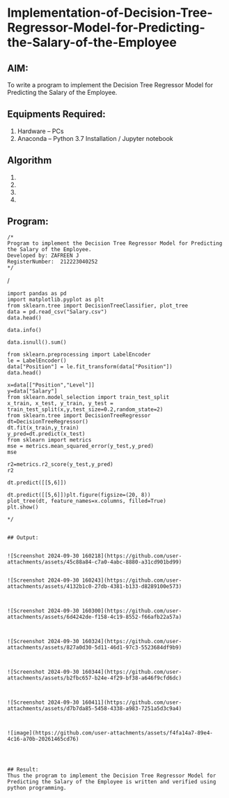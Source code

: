 # Implementation-of-Decision-Tree-Regressor-Model-for-Predicting-the-Salary-of-the-Employee

## AIM:
To write a program to implement the Decision Tree Regressor Model for Predicting the Salary of the Employee.

## Equipments Required:
1. Hardware – PCs
2. Anaconda – Python 3.7 Installation / Jupyter notebook

## Algorithm
1. 
2. 
3. 
4. 

## Program:
```
/*
Program to implement the Decision Tree Regressor Model for Predicting the Salary of the Employee.
Developed by: ZAFREEN J
RegisterNumber:  212223040252
*/
```
/
```
import pandas as pd
import matplotlib.pyplot as plt
from sklearn.tree import DecisionTreeClassifier, plot_tree
data = pd.read_csv("Salary.csv")
data.head()

data.info()

data.isnull().sum()

from sklearn.preprocessing import LabelEncoder
le = LabelEncoder()
data["Position"] = le.fit_transform(data["Position"])
data.head()

x=data[["Position","Level"]]
y=data["Salary"]
from sklearn.model_selection import train_test_split
x_train, x_test, y_train, y_test = train_test_split(x,y,test_size=0.2,random_state=2)
from sklearn.tree import DecisionTreeRegressor
dt=DecisionTreeRegressor()
dt.fit(x_train,y_train)
y_pred=dt.predict(x_test)
from sklearn import metrics
mse = metrics.mean_squared_error(y_test,y_pred)
mse

r2=metrics.r2_score(y_test,y_pred)
r2

dt.predict([[5,6]])

dt.predict([[5,6]])plt.figure(figsize=(20, 8))
plot_tree(dt, feature_names=x.columns, filled=True)
plt.show()

*/


## Output:


![Screenshot 2024-09-30 160218](https://github.com/user-attachments/assets/45c88a84-c7a0-4abc-8880-a31cd901bd99)


![Screenshot 2024-09-30 160243](https://github.com/user-attachments/assets/4132b1c0-27db-4381-b133-d8289100e573)



![Screenshot 2024-09-30 160300](https://github.com/user-attachments/assets/6d4242de-f158-4c19-8552-f66afb22a57a)



![Screenshot 2024-09-30 160324](https://github.com/user-attachments/assets/827a0d30-5d11-46d1-97c3-5523684df9b9)



![Screenshot 2024-09-30 160344](https://github.com/user-attachments/assets/b2fbc657-b24e-4f29-bf38-a646f9cfd6dc)



![Screenshot 2024-09-30 160411](https://github.com/user-attachments/assets/d7b7da85-5458-4338-a983-7251a5d3c9a4)



![image](https://github.com/user-attachments/assets/f4fa14a7-89e4-4c16-a70b-20261465cd76)




## Result:
Thus the program to implement the Decision Tree Regressor Model for Predicting the Salary of the Employee is written and verified using python programming.
